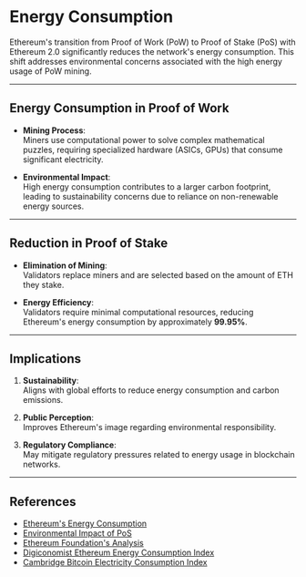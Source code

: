 # **Energy Consumption**

Ethereum's transition from Proof of Work (PoW) to Proof of Stake (PoS) with Ethereum 2.0 significantly reduces the network's energy consumption. This shift addresses environmental concerns associated with the high energy usage of PoW mining.

---

## **Energy Consumption in Proof of Work**

- **Mining Process**:  
  Miners use computational power to solve complex mathematical puzzles, requiring specialized hardware (ASICs, GPUs) that consume significant electricity.  

- **Environmental Impact**:  
  High energy consumption contributes to a larger carbon footprint, leading to sustainability concerns due to reliance on non-renewable energy sources.

---

## **Reduction in Proof of Stake**

- **Elimination of Mining**:  
  Validators replace miners and are selected based on the amount of ETH they stake.  

- **Energy Efficiency**:  
  Validators require minimal computational resources, reducing Ethereum's energy consumption by approximately **99.95%**.

---

## **Implications**

1. **Sustainability**:  
   Aligns with global efforts to reduce energy consumption and carbon emissions.  

2. **Public Perception**:  
   Improves Ethereum's image regarding environmental responsibility.  

3. **Regulatory Compliance**:  
   May mitigate regulatory pressures related to energy usage in blockchain networks.

---

## **References**

- [Ethereum's Energy Consumption](https://ethereum.org/en/energy-consumption/)  
- [Environmental Impact of PoS](https://consensys.net/blog/blockchain-explained/environmental-impact-of-stake-based-consensus/)  
- [Ethereum Foundation's Analysis](https://blog.ethereum.org/2021/05/18/country-power-no-more/)  
- [Digiconomist Ethereum Energy Consumption Index](https://digiconomist.net/ethereum-energy-consumption/)  
- [Cambridge Bitcoin Electricity Consumption Index](https://cbeci.org/)  


